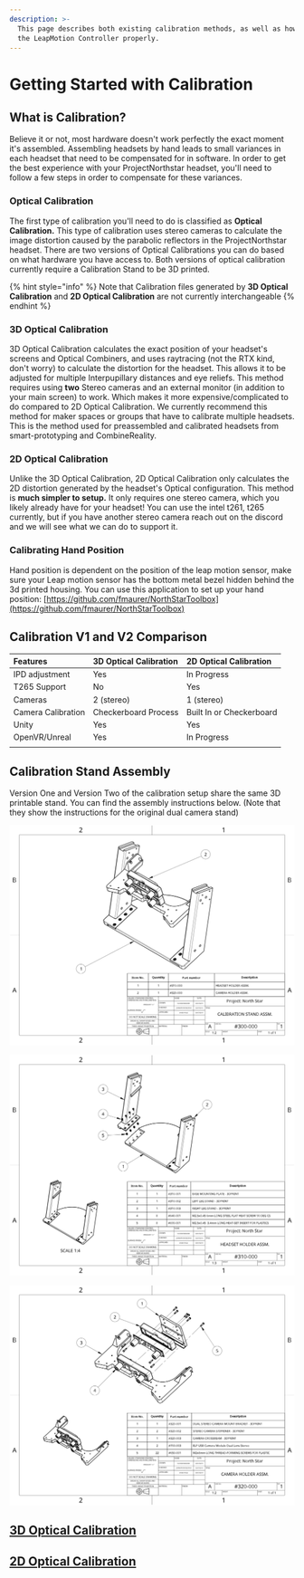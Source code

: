 ```yaml
---
description: >-
  This page describes both existing calibration methods, as well as how to align
  the LeapMotion Controller properly.
---
```


# Getting Started with Calibration

## What is Calibration?

Believe it or not, most hardware doesn't work perfectly the exact moment it's assembled. Assembling headsets by hand leads to small variances in each headset that need to be compensated for in software. In order to get the best experience with your ProjectNorthstar headset, you'll need to follow a few steps in order to compensate for these variances. 

### Optical Calibration

The first type of calibration you'll need to do is classified as **Optical Calibration.** This type of calibration uses stereo cameras to calculate the image distortion caused by the parabolic reflectors in the ProjectNorthstar headset. There are two versions of Optical Calibrations you can do based on what hardware you have access to. Both versions of optical calibration currently require a Calibration Stand to be 3D printed. 

{% hint style="info" %}
Note that Calibration files generated by **3D Optical Calibration** and **2D Optical Calibration** are not currently interchangeable
{% endhint %}

### 3D Optical Calibration

3D Optical Calibration calculates the exact position of your headset's screens and Optical Combiners, and uses raytracing \(not the RTX kind, don't worry\) to calculate the distortion for the headset. This allows it to be adjusted for multiple Interpupillary distances and eye reliefs. This method requires using **two** Stereo cameras and an external monitor \(in addition to your main screen\) to work. Which makes it more expensive/complicated to do compared to 2D Optical Calibration. We currently recommend this method for maker spaces or groups that have to calibrate multiple headsets. This is the method used for preassembled and calibrated headsets from smart-prototyping and CombineReality.

### 2D Optical Calibration

Unlike the 3D Optical Calibration, 2D Optical Calibration only calculates the 2D distortion generated by the headset's Optical configuration. This method is **much simpler to setup.** It only requires one stereo camera, which you likely already have for your headset! You can use the intel t261, t265 currently, but if you have another stereo camera reach out on the discord and we will see what we can do to support it. 

### Calibrating Hand Position

Hand position is dependent on the position of the leap motion sensor, make sure your Leap motion sensor has the bottom metal bezel hidden behind the 3d printed housing. You can use this application to set up your hand position: [https://github.com/fmaurer/NorthStarToolbox](https://github.com/fmaurer/NorthStarToolbox)

## Calibration V1 and V2 Comparison

| **Features** | **3D Optical Calibration** | **2D Optical Calibration** |
| :--- | :--- | :--- |
| IPD adjustment | Yes | In Progress |
| T265 Support | No | Yes |
| Cameras | 2 \(stereo\) | 1 \(stereo\) |
| Camera Calibration | Checkerboard Process | Built In or Checkerboard |
| Unity | Yes | Yes |
| OpenVR/Unreal | Yes | In Progress |
|  |  |  |

## Calibration Stand Assembly

Version One and Version Two of the calibration setup share the same 3D printable stand. You can find the assembly instructions below. \(Note that they show the instructions for the original dual camera stand\)

![](../../.gitbook/assets/image%20%281%29.png)

![](../../.gitbook/assets/image%20%282%29.png)

![Camera Holder Assembly for V1](../../.gitbook/assets/image%20%283%29.png)



## [3D Optical Calibration](3d-calibration.md)

## [2D Optical Calibration](2d-calibration.md)


